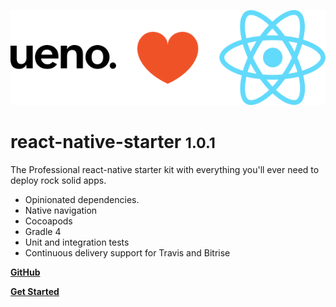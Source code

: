 ![React Native](_ueno-loves-react.png)

# react-native-starter <small>1.0.1</small>

The Professional react-native starter kit with everything you'll ever need to deploy rock solid apps.

- Opinionated dependencies.
- Native navigation
- Cocoapods
- Gradle 4
- Unit and integration tests
- Continuous delivery support for Travis and Bitrise

**[GitHub](https://github.com/ueno-llc/react-native-starter)**

**[Get Started](/GETTING_STARTED.md)**
